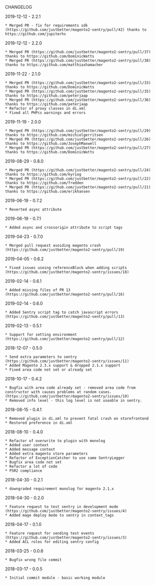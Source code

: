CHANGELOG

2019-12-12 - 2.2.1

    * Merged PR - fix for requirements sdk (https://github.com/justbetter/magento2-sentry/pull/42) thanks to https://github.com/jupiterhs

2019-12-12 - 2.2.0

    * Merged PR (https://github.com/justbetter/magento2-sentry/pull/37) thanks to https://github.com/DominicWatts
    * Merged PR (https://github.com/justbetter/magento2-sentry/pull/38) thanks to https://github.com/matthiashamacher

2019-11-22 - 2.1.0

    * Merged PR (https://github.com/justbetter/magento2-sentry/pull/33) thanks to https://github.com/DominicWatts
    * Merged PR (https://github.com/justbetter/magento2-sentry/pull/35) thanks to https://github.com/peterjaap
    * Merged PR (https://github.com/justbetter/magento2-sentry/pull/36) thanks to https://github.com/peterjaap
    * Refactor of proxy classes in di.xml
    * Fixed all PHPcs warnings and errors

2019-11-19 - 2.0.0

    * Merged PR (https://github.com/justbetter/magento2-sentry/pull/29) thanks to https://github.com/michielgerritsen
    * Merged PR (https://github.com/justbetter/magento2-sentry/pull/26) thanks to https://github.com/JosephMaxwell
    * Merged PR (https://github.com/justbetter/magento2-sentry/pull/27) thanks to https://github.com/DominicWatts

2019-08-29 - 0.8.0

    * Merged PR (https://github.com/justbetter/magento2-sentry/pull/24) thanks to https://github.com/kyriog
    * Merged PR (https://github.com/justbetter/magento2-sentry/pull/22) thanks to https://github.com/fredden
    * Merged PR (https://github.com/justbetter/magento2-sentry/pull/21) thanks to https://github.com/erikhansen

2019-06-19 - 0.7.2

    * Reverted async attribute

2019-06-19 - 0.7.1

    * Added async and crossorigin attribute to script tags

2019-04-23 - 0.7.0

    * Merged pull request avoiding magento crash (https://github.com/justbetter/magento2-sentry/pull/19)

2019-04-05 - 0.6.2

    * Fixed issues useing referenceBlock when adding scripts (https://github.com/justbetter/magento2-sentry/issues/18)

2019-02-14 - 0.6.1

    * Added missing files of PR 13 (https://github.com/justbetter/magento2-sentry/pull/16)

2019-02-14 - 0.6.0

    * Added Sentry script tag to catch javascript errors (https://github.com/justbetter/magento2-sentry/pull/13)

2019-02-13 - 0.5.1

    * Support for setting environment (https://github.com/justbetter/magento2-sentry/pull/12)

2018-12-07 - 0.5.0

    * Send extra parameters to sentry (https://github.com/justbetter/magento2-sentry/issues/11)
    * Added Magento 2.3.x support & dropped 2.1.x support
    * Fixed area code not set or already set

2018-10-17 - 0.4.2

    * Bugfix with area code already set - removed area code from constructor with causes problems at random cases. (https://github.com/justbetter/magento2-sentry/issues/10)
    * Removed info level - this log level is not useable in sentry.

2018-08-15 - 0.4.1

    * Removed plugin in di.xml to prevent fatal crash on storefrontend
    * Restored preference in di.xml

2018-08-10 - 0.4.0

    * Refactor of overwrite to plugin with monolog
    * Added user context
    * Added message context
    * Added extra magento store parameters
    * Refactor of ExceptionCatcher to use same SentryLogger
    * Bugfix area code not set
    * Refactor a lot of code
    * PSR2 compliance

2018-04-30 - 0.2.1

    * downgraded requirement monolog for magento 2.1.x

2018-04-30 - 0.2.0

    * Feature request to test sentry in development mode (https://github.com/justbetter/magento2-sentry/issues/4)
    * Added mage deploy mode to sentry in context_tags

2018-04-17 - 0.1.0

    * Feature request for sending test events (https://github.com/justbetter/magento2-sentry/issues/3)
    * Added ACL roles for editing sentry config

2018-03-25 - 0.0.6

    * Bugfix wrong file commit

2018-03-17 - 0.0.5

    * Initial commit module - basic working module
